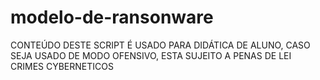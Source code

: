 # modelo-de-ransonware

CONTEÚDO DESTE SCRIPT É USADO PARA DIDÁTICA DE ALUNO, CASO SEJA USADO DE MODO OFENSIVO, ESTA SUJEITO A PENAS DE LEI CRIMES CYBERNETICOS
